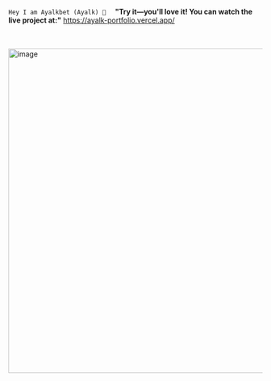 `Hey I am Ayalkbet (Ayalk) 👋  `
**"Try it—you'll love it! You can watch the live project at:"**   https://ayalk-portfolio.vercel.app/


<br/><br/>
<img width="1348" height="643" alt="image" src="https://github.com/user-attachments/assets/877e1200-913f-445d-b170-9d96ec820c06" />

